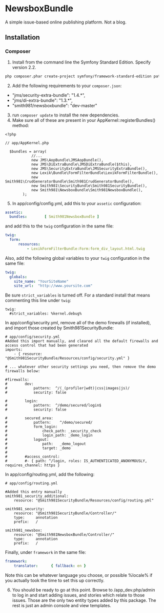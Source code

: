 NewsboxBundle
=============

A simple issue-based online publishing platform. Not a blog.

## Installation

### Composer
1. Install from the command line the Symfony Standard Edition. Specify version 2.2.

```bash
php composer.phar create-project symfony/framework-standard-edition path/to/install
```

2. Add the following requirements to your `composer.json`:
  
  * "jms/security-extra-bundle": "1.4.*",
  * "jms/di-extra-bundle": "1.3.*",
  * "smith981/newsboxbundle": "dev-master"

3. run `composer update` to install the new dependencies.
4. Make sure all of these are present in your AppKernel::registerBundles() method:

```
<?php

// app/AppKernel.php

  $bundles = array(
            //...
            new JMS\AopBundle\JMSAopBundle(),
            new JMS\DiExtraBundle\JMSDiExtraBundle($this),
            new JMS\SecurityExtraBundle\JMSSecurityExtraBundle(),
            new Lexik\Bundle\FormFilterBundle\LexikFormFilterBundle(),
            new Smith981\CrudGeneratorBundle\Smith981CrudGeneratorBundle(),
            new Smith981\SecurityBundle\Smith981SecurityBundle(),
            new Smith981\NewsboxBundle\Smith981NewsboxBundle(),
        );
```

5. In app/config/config.yml, add this to your `assetic` configuration:

```yaml
assetic:
  bundles:        [ Smith981NewsboxBundle ]
```

and add this to the `twig` configuration in the same file:

```yaml
twig:
  form:
      resources:
          - LexikFormFilterBundle:Form:form_div_layout.html.twig
```

Also, add the following global variables to your `twig` configuration in the same file:

```yaml
twig:
  globals:
    site_name: "YourSiteName"
    site_url:  "http://www.yoursite.com"
```

Be sure `strict_variables` is turned off. For a standard install that means commenting this line under `twig`:

```
twig:
  #strict_variables: %kernel.debug%
```

In app/config/security.yml, remove all of the demo firewalls (if installed), and import those created by Smith981SecurityBundle:

```
# app/config/security.yml
#Added this import manually, and cleared all the default firewalls and access control that had been generated
imports:
    - { resource: "@Smith981SecurityBundle/Resources/config/security.yml" }

# ... whatever other security settings you need, then remove the demo firewalls below:

#firewalls:
#        dev:
#            pattern:  ^/(_(profiler|wdt)|css|images|js)/
#            security: false

#        login:
#            pattern:  ^/demo/secured/login$
#            security: false

#        secured_area:
#            pattern:    ^/demo/secured/
#            form_login:
#                check_path: _security_check
#                login_path: _demo_login
#            logout:
#                path:   _demo_logout
#                target: _demo
#        
#        #access_control:
#        #- { path: ^/login, roles: IS_AUTHENTICATED_ANONYMOUSLY, requires_channel: https }
```

In app/config/routing.yml, add the following:

```
# app/config/routing.yml

#Added this entry manually
smith981_security_additional:
    resource: "@Smith981SecurityBundle/Resources/config/routing.yml"

smith981_security:
    resource: "@Smith981SecurityBundle/Controller/"
    type:     annotation
    prefix:   /

smith981_newsbox:
    resource: "@Smith981NewsboxBundle/Controller/"
    type:     annotation
    prefix:   /
```

Finally, under `framework` in the same file:

```yaml
framework:
    translator:      { fallback: en }
```
Note this can be whatever language you choose, or possible %locale% if you actually took the time to set this up correctly.

6. You should be ready to go at this point. Browse to /app_dev.php/admin to log in and start adding issues, and stories which relate to those issues. Those are the only two entity types added by this package. The rest is just an admin console and view templates.
